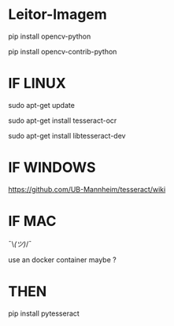 # Leitor-Imagem

<p>pip install opencv-python</p>
<p>pip install opencv-contrib-python</p>


# IF LINUX
<p>sudo apt-get update</p>
<p>sudo apt-get install tesseract-ocr</p>
<p>sudo apt-get install libtesseract-dev</p>

# IF WINDOWS
https://github.com/UB-Mannheim/tesseract/wiki

# IF MAC
¯\\_(ツ)_/¯ <p>use an docker container maybe ?</p>

# THEN

<p>pip install pytesseract</p>
